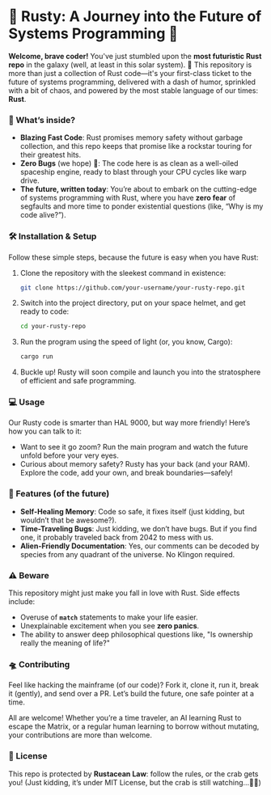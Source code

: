 
# 🚀 Rusty: A Journey into the Future of Systems Programming 🦀

**Welcome, brave coder!** You've just stumbled upon the **most futuristic Rust repo** in the galaxy (well, at least in this solar system). 🌌 This repository is more than just a collection of Rust code—it's your first-class ticket to the future of systems programming, delivered with a dash of humor, sprinkled with a bit of chaos, and powered by the most stable language of our times: **Rust**.

### 🧠 What’s inside?
- **Blazing Fast Code**: Rust promises memory safety without garbage collection, and this repo keeps that promise like a rockstar touring for their greatest hits.
- **Zero Bugs** (we hope) 🐛: The code here is as clean as a well-oiled spaceship engine, ready to blast through your CPU cycles like warp drive.
- **The future, written today**: You’re about to embark on the cutting-edge of systems programming with Rust, where you have **zero fear** of segfaults and more time to ponder existential questions (like, “Why is my code alive?”).
  
### 🛠 Installation & Setup
Follow these simple steps, because the future is easy when you have Rust:

1. Clone the repository with the sleekest command in existence:
   ```bash
   git clone https://github.com/your-username/your-rusty-repo.git
   ```
2. Switch into the project directory, put on your space helmet, and get ready to code:
   ```bash
   cd your-rusty-repo
   ```
3. Run the program using the speed of light (or, you know, Cargo):
   ```bash
   cargo run
   ```
4. Buckle up! Rusty will soon compile and launch you into the stratosphere of efficient and safe programming.

### 💻 Usage
Our Rusty code is smarter than HAL 9000, but way more friendly! Here’s how you can talk to it:

- Want to see it go zoom? Run the main program and watch the future unfold before your very eyes.
- Curious about memory safety? Rusty has your back (and your RAM). Explore the code, add your own, and break boundaries—safely!

### 🤖 Features (of the future)
- **Self-Healing Memory**: Code so safe, it fixes itself (just kidding, but wouldn’t that be awesome?).
- **Time-Traveling Bugs**: Just kidding, we don’t have bugs. But if you find one, it probably traveled back from 2042 to mess with us.
- **Alien-Friendly Documentation**: Yes, our comments can be decoded by species from any quadrant of the universe. No Klingon required.

### ⚠️ Beware
This repository might just make you fall in love with Rust. Side effects include:
- Overuse of **`match`** statements to make your life easier.
- Unexplainable excitement when you see **zero panics**.
- The ability to answer deep philosophical questions like, "Is ownership really the meaning of life?"

### 🛸 Contributing
Feel like hacking the mainframe (of our code)? Fork it, clone it, run it, break it (gently), and send over a PR. Let’s build the future, one safe pointer at a time. 

All are welcome! Whether you’re a time traveler, an AI learning Rust to escape the Matrix, or a regular human learning to borrow without mutating, your contributions are more than welcome.

### 🏅 License
This repo is protected by **Rustacean Law**: follow the rules, or the crab gets you! (Just kidding, it’s under MIT License, but the crab is still watching...🦀👀)
